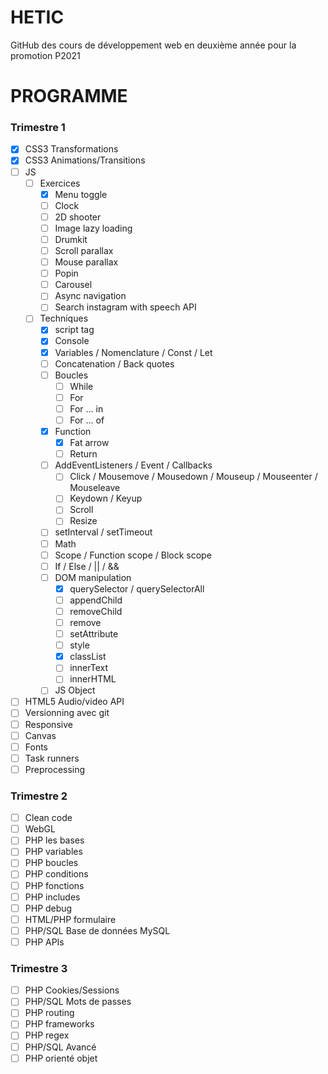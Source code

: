 # HETIC

GitHub des cours de développement web en deuxième année pour la promotion P2021

# PROGRAMME

### Trimestre 1

- [x] CSS3 Transformations
- [x] CSS3 Animations/Transitions
- [ ] JS
    - [ ] Exercices
        - [x] Menu toggle
        - [ ] Clock
        - [ ] 2D shooter
        - [ ] Image lazy loading
        - [ ] Drumkit
        - [ ] Scroll parallax
        - [ ] Mouse parallax
        - [ ] Popin
        - [ ] Carousel
        - [ ] Async navigation
        - [ ] Search instagram with speech API
    - [ ] Techniques
        - [x] script tag
        - [x] Console
        - [x] Variables / Nomenclature / Const / Let
        - [ ] Concatenation / Back quotes
        - [ ] Boucles
            - [ ] While
            - [ ] For
            - [ ] For ... in
            - [ ] For ... of
        - [x] Function
            - [x] Fat arrow
            - [ ] Return
        - [ ] AddEventListeners / Event / Callbacks
            - [ ] Click / Mousemove / Mousedown / Mouseup / Mouseenter / Mouseleave
            - [ ] Keydown / Keyup
            - [ ] Scroll
            - [ ] Resize
        - [ ] setInterval / setTimeout
        - [ ] Math
        - [ ] Scope / Function scope / Block scope
        - [ ] If / Else / || / &&
        - [ ] DOM manipulation
            - [x] querySelector / querySelectorAll
            - [ ] appendChild
            - [ ] removeChild
            - [ ] remove
            - [ ] setAttribute
            - [ ] style
            - [x] classList
            - [ ] innerText
            - [ ] innerHTML
        - [ ] JS Object
- [ ] HTML5 Audio/video API
- [ ] Versionning avec git
- [ ] Responsive
- [ ] Canvas
- [ ] Fonts
- [ ] Task runners
- [ ] Preprocessing

### Trimestre 2

- [ ] Clean code
- [ ] WebGL
- [ ] PHP les bases
- [ ] PHP variables
- [ ] PHP boucles
- [ ] PHP conditions
- [ ] PHP fonctions
- [ ] PHP includes
- [ ] PHP debug
- [ ] HTML/PHP formulaire
- [ ] PHP/SQL Base de données MySQL
- [ ] PHP APIs

### Trimestre 3

- [ ] PHP Cookies/Sessions
- [ ] PHP/SQL Mots de passes
- [ ] PHP routing
- [ ] PHP frameworks
- [ ] PHP regex
- [ ] PHP/SQL Avancé
- [ ] PHP orienté objet
